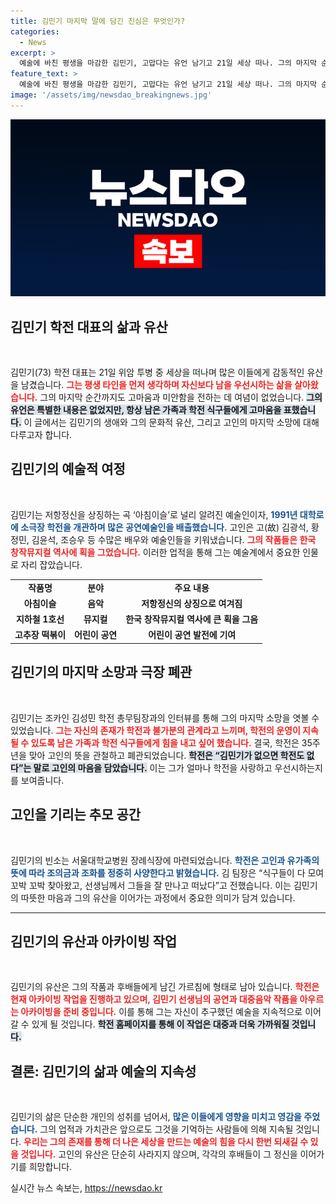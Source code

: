 ```yaml
---
title: 김민기 마지막 말에 담긴 진심은 무엇인가?
categories:
  - News
excerpt: >
  예술에 바친 평생을 마감한 김민기, 고맙다는 유언 남기고 21일 세상 떠나. 그의 마지막 순간과 학전의 미래에 대한 뜻은 무엇일까? 기록될 고인의 발자취를 확인하세요!
feature_text: >
  예술에 바친 평생을 마감한 김민기, 고맙다는 유언 남기고 21일 세상 떠나. 그의 마지막 순간과 학전의 미래에 대한 뜻은 무엇일까? 기록될 고인의 발자취를 확인하세요!
image: '/assets/img/newsdao_breakingnews.jpg'
---
```


<p><img src="/assets/img/newsdao_breakingnews.jpg" alt="koreaapp 속보" /></p>

<h2 data-ke-size="size26">김민기 학전 대표의 삶과 유산</h2>

<p data-ke-size="size16">&nbsp;</p>

<p>김민기(73) 학전 대표는 21일 위암 투병 중 세상을 떠나며 많은 이들에게 감동적인 유산을 남겼습니다. <b><span style="color: #ee2323;">그는 평생 타인을 먼저 생각하며 자신보다 남을 우선시하는 삶을 살아왔습니다.</span></b> 그의 마지막 순간까지도 고마움과 미안함을 전하는 데 여념이 없었습니다. <b><span style="background-color: #21538527;">그의 유언은 특별한 내용은 없었지만, 항상 남은 가족과 학전 식구들에게 고마움을 표했습니다.</span></b> 이 글에서는 김민기의 생애와 그의 문화적 유산, 그리고 고인의 마지막 소망에 대해 다루고자 합니다. </p>

<h2 data-ke-size="size26">김민기의 예술적 여정</h2>

<p data-ke-size="size16">&nbsp;</p>

<p>김민기는 저항정신을 상징하는 곡 ‘아침이슬’로 널리 알려진 예술인이자, <b><span style="color: #1a5490;">1991년 대학로에 소극장 학전을 개관하며 많은 공연예술인을 배출했습니다.</span></b> 고인은 고(故) 김광석, 황정민, 김윤석, 조승우 등 수많은 배우와 예술인들을 키워냈습니다. <b><span style="color: #ee2323;">그의 작품들은 한국 창작뮤지컬 역사에 획을 그었습니다.</span></b> 이러한 업적을 통해 그는 예술계에서 중요한 인물로 자리 잡았습니다.</p>

<table style="width: 100%;">
    <tr>
        <td style="text-align: center; height: 17px;"><b>작품명</b></td>
        <td style="text-align: center; height: 17px;"><b>분야</b></td>
        <td style="text-align: center; height: 17px;"><b>주요 내용</b></td>
    </tr>
    <tr>
        <td style="text-align: center; height: 17px;"><b>아침이슬</b></td>
        <td style="text-align: center; height: 17px;"><b>음악</b></td>
        <td style="text-align: center; height: 17px;"><b>저항정신의 상징으로 여겨짐</b></td>
    </tr>
    <tr>
        <td style="text-align: center; height: 17px;"><b>지하철 1호선</b></td>
        <td style="text-align: center; height: 17px;"><b>뮤지컬</b></td>
        <td style="text-align: center; height: 17px;"><b>한국 창작뮤지컬 역사에 큰 획을 그음</b></td>
    </tr>
    <tr>
        <td style="text-align: center; height: 17px;"><b>고추장 떡볶이</b></td>
        <td style="text-align: center; height: 17px;"><b>어린이 공연</b></td>
        <td style="text-align: center; height: 17px;"><b>어린이 공연 발전에 기여</b></td>
    </tr>
</table>

<h2 data-ke-size="size26">김민기의 마지막 소망과 극장 폐관</h2>

<p data-ke-size="size16">&nbsp;</p>

<p>김민기는 조카인 김성민 학전 총무팀장과의 인터뷰를 통해 그의 마지막 소망을 엿볼 수 있었습니다. <b><span style="color: #ee2323;">그는 자신의 존재가 학전과 불가분의 관계라고 느끼며, 학전의 운영이 지속될 수 있도록 남은 가족과 학전 식구들에게 힘을 내고 싶어 했습니다.</span></b> 결국, 학전은 35주년을 맞아 고인의 뜻을 관철하고 폐관되었습니다. <b><span style="background-color: #21538527;">학전은 “김민기가 없으면 학전도 없다”는 말로 고인의 마음을 담았습니다.</span></b> 이는 그가 얼마나 학전을 사랑하고 우선시하는지를 보여줍니다.</p>

<h2 data-ke-size="size26">고인을 기리는 추모 공간</h2>

<p data-ke-size="size16">&nbsp;</p>

<p>김민기의 빈소는 서울대학교병원 장례식장에 마련되었습니다. <b><span style="color: #1a5490;">학전은 고인과 유가족의 뜻에 따라 조의금과 조화를 정중히 사양한다고 밝혔습니다.</span></b> 김 팀장은 “식구들이 다 모여 꼬박 꼬박 찾아왔고, 선생님께서 그들을 잘 만나고 떠났다”고 전했습니다. 이는 김민기의 따뜻한 마음과 그의 유산을 이어가는 과정에서 중요한 의미가 담겨 있습니다.</p>

<hr>

<h2 data-ke-size="size26">김민기의 유산과 아카이빙 작업</h2>

<p data-ke-size="size16">&nbsp;</p>

<p>김민기의 유산은 그의 작품과 후배들에게 남긴 가르침에 형태로 남아 있습니다. <b><span style="color: #ee2323;">학전은 현재 아카이빙 작업을 진행하고 있으며, 김민기 선생님의 공연과 대중음악 작품을 아우르는 아카이빙을 준비 중입니다.</span></b> 이를 통해 그는 자신이 추구했던 예술을 지속적으로 이어갈 수 있게 될 것입니다. <b><span style="background-color: #21538527;">학전 홈페이지를 통해 이 작업은 대중과 더욱 가까워질 것입니다.</span></b></p>

<h2 data-ke-size="size26">결론: 김민기의 삶과 예술의 지속성</h2>

<p data-ke-size="size16">&nbsp;</p>

<p>김민기의 삶은 단순한 개인의 성취를 넘어서, <b><span style="color: #1a5490;">많은 이들에게 영향을 미치고 영감을 주었습니다.</span></b> 그의 업적과 가치관은 앞으로도 그것을 기억하는 사람들에 의해 지속될 것입니다. <b><span style="color: #ee2323;">우리는 그의 존재를 통해 더 나은 세상을 만드는 예술의 힘을 다시 한번 되새길 수 있을 것입니다.</span></b> 고인의 유산은 단순히 사라지지 않으며, 각각의 후배들이 그 정신을 이어가기를 희망합니다.</p>
실시간 뉴스 속보는, <a href="https://newsdao.kr" rel="dofollow">https://newsdao.kr</a>



